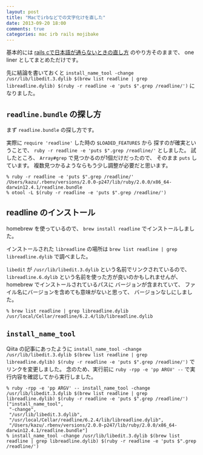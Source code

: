 ```yaml
---
layout: post
title: "Macでirbなどでの文字化けを直した"
date: 2013-09-20 18:00
comments: true
categories: mac irb rails mojibake
---
```

基本的には
[rails cで日本語が通らないときの直し方](http://qiita.com/irohiroki/items/c82657b5cb4bdb2aaac4)
のやり方そのままで、
one liner としてまとめただけです。

先に結論を書いておくと
`install_name_tool -change /usr/lib/libedit.3.dylib $(brew list readline | grep libreadline.dylib) $(ruby -r readline -e 'puts $".grep /readline/')`
になりました。

<!--more-->

## `readline.bundle` の探し方

まず `readline.bundle` の探し方です。

実際に `require 'readline'` した時の
`$LOADED_FEATURES` から
探すのが確実ということで、
`ruby -r readline -e 'puts $".grep /readline/'`
としました。
試したところ、
`Array#grep`
で見つかるのが1個だけだったので、
そのまま `puts` しています。
複数見つかるようならもう少し調整が必要だと思います。

```
% ruby -r readline -e 'puts $".grep /readline/'
/Users/kazu/.rbenv/versions/2.0.0-p247/lib/ruby/2.0.0/x86_64-darwin12.4.1/readline.bundle
% otool -L $(ruby -r readline -e 'puts $".grep /readline/')
```

## readline のインストール

homebrew を使っているので、
`brew install readline`
でインストールしました。

インストールされた
`libreadline`
の場所は
`brew list readline | grep libreadline.dylib`
で調べました。

`libedit`
が
`/usr/lib/libedit.3.dylib`
という名前でリンクされているので、
`libreadline.6.dylib`
という名前を使った方が良いのかもしれませんが、
homebrew でインストールされているパスに
バージョンが含まれていて、
ファイル名にバージョンを含めても意味がないと思って、
バージョンなしにしました。

```
% brew list readline | grep libreadline.dylib
/usr/local/Cellar/readline/6.2.4/lib/libreadline.dylib
```

## `install_name_tool`

Qiita の記事にあったように
`install_name_tool -change /usr/lib/libedit.3.dylib $(brew list readline | grep libreadline.dylib) $(ruby -r readline -e 'puts $".grep /readline/')`
でリンクを変更しました。
念のため、実行前に
`ruby -rpp -e 'pp ARGV' --`
で実行内容を確認してから実行しました。

```
% ruby -rpp -e 'pp ARGV' -- install_name_tool -change /usr/lib/libedit.3.dylib $(brew list readline | grep libreadline.dylib) $(ruby -r readline -e 'puts $".grep /readline/')
["install_name_tool",
 "-change",
 "/usr/lib/libedit.3.dylib",
 "/usr/local/Cellar/readline/6.2.4/lib/libreadline.dylib",
 "/Users/kazu/.rbenv/versions/2.0.0-p247/lib/ruby/2.0.0/x86_64-darwin12.4.1/readline.bundle"]
% install_name_tool -change /usr/lib/libedit.3.dylib $(brew list readline | grep libreadline.dylib) $(ruby -r readline -e 'puts $".grep /readline/')
```
